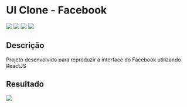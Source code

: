# UI Clone - Facebook

![](https://img.shields.io/github/languages/count/luizsp7m/clone-facebook) ![](https://img.shields.io/github/languages/top/luizsp7m/clone-facebook) ![](https://img.shields.io/github/last-commit/luizsp7m/clone-facebook) ![](https://img.shields.io/github/repo-size/luizsp7m/clone-facebook)

## Descrição

Projeto desenvolvido para reproduzir a interface do Facebook utilizando ReactJS

## Resultado

![](https://github.com/luizsp7m/clone-facebook/blob/master/src/assets/resultado.gif?raw=true)
